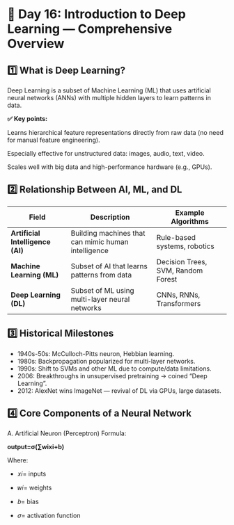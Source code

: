 # 🚀 Day 16: Introduction to Deep Learning — Comprehensive Overview

## 1️⃣ What is Deep Learning?

Deep Learning is a subset of Machine Learning (ML) that uses artificial neural networks (ANNs) with multiple hidden layers to learn patterns in data.

**✅ Key points:**

Learns hierarchical feature representations directly from raw data (no need for manual feature engineering).

Especially effective for unstructured data: images, audio, text, video.

Scales well with big data and high-performance hardware (e.g., GPUs).

## 2️⃣ Relationship Between AI, ML, and DL

| Field                            | Description                                         | Example Algorithms                 |
| -------------------------------- | --------------------------------------------------- | ---------------------------------- |
| **Artificial Intelligence (AI)** | Building machines that can mimic human intelligence | Rule-based systems, robotics       |
| **Machine Learning (ML)**        | Subset of AI that learns patterns from data         | Decision Trees, SVM, Random Forest |
| **Deep Learning (DL)**           | Subset of ML using multi-layer neural networks      | CNNs, RNNs, Transformers           |

## 3️⃣ Historical Milestones

- 1940s-50s: McCulloch-Pitts neuron, Hebbian learning.
- 1980s: Backpropagation popularized for multi-layer networks.
- 1990s: Shift to SVMs and other ML due to compute/data limitations.
- 2006: Breakthroughs in unsupervised pretraining → coined “Deep Learning”.
- 2012: AlexNet wins ImageNet — revival of DL via GPUs, large datasets.

## 4️⃣ Core Components of a Neural Network

A. Artificial Neuron (Perceptron)
Formula:

**output=σ(∑wixi+b)**

Where:

- 𝑥𝑖= inputs

- 𝑤𝑖= weights

- 𝑏= bias

- 𝜎= activation function


